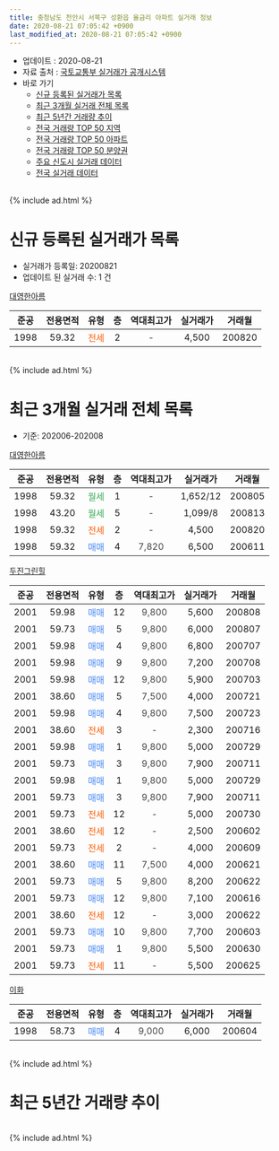 ```yaml
---
title: 충청남도 천안시 서북구 성환읍 율금리 아파트 실거래 정보
date: 2020-08-21 07:05:42 +0900
last_modified_at: 2020-08-21 07:05:42 +0900
---
```


* 업데이트 : 2020-08-21
* 자료 출처 : [국토교통부 실거래가 공개시스템](http://rt.molit.go.kr)
* 바로 가기
    * [신규 등록된 실거래가 목록](#신규-등록된-실거래가-목록)
    * [최근 3개월 실거래 전체 목록](#최근-3개월-실거래-전체-목록)
    * [최근 5년간 거래량 추이](#최근-5년간-거래량-추이)
    * [전국 거래량 TOP 50 지역](https://inasie.github.io/apt-trade-info/최근-3개월-전국에서-가장-거래가-많이-발생한-지역)
    * [전국 거래량 TOP 50 아파트](https://inasie.github.io/apt-trade-info/최근-3개월-전국에서-가장-거래가-많이-발생한-아파트)
    * [전국 거래량 TOP 50 분양권](https://inasie.github.io/apt-trade-info/최근-3개월-전국에서-가장-거래가-많이-발생한-분양권)
    * [주요 신도시 실거래 데이터](https://inasie.github.io/apt-trade-info/주요-신도시)
    * [전국 실거래 데이터](https://inasie.github.io/apt-trade-info/전국)
<br>
{% include ad.html %}
<br>

# 신규 등록된 실거래가 목록
* 실거래가 등록일: 20200821
* 업데이트 된 실거래 수: 1 건


[대영한아름](https://search.naver.com/search.naver?query=%EC%B6%A9%EC%B2%AD%EB%82%A8%EB%8F%84+%EC%B2%9C%EC%95%88%EC%8B%9C+%EC%84%9C%EB%B6%81%EA%B5%AC+%EC%84%B1%ED%99%98%EC%9D%8D+%EC%9C%A8%EA%B8%88%EB%A6%AC+%EB%8C%80%EC%98%81%ED%95%9C%EC%95%84%EB%A6%84)

|준공|전용면적|유형|층|역대최고가|실거래가|거래월|
|:---:|:---:|:---:|:---:|:---:|:---:|:---:|
|1998|59.32|<span style="color:#ff5a00">전세</span>|2|<span style="color:#444444">-</span>|4,500|200820|


<br>
{% include ad.html %}
<br>

# 최근 3개월 실거래 전체 목록
* 기준: 202006-202008


[대영한아름](https://search.naver.com/search.naver?query=%EC%B6%A9%EC%B2%AD%EB%82%A8%EB%8F%84+%EC%B2%9C%EC%95%88%EC%8B%9C+%EC%84%9C%EB%B6%81%EA%B5%AC+%EC%84%B1%ED%99%98%EC%9D%8D+%EC%9C%A8%EA%B8%88%EB%A6%AC+%EB%8C%80%EC%98%81%ED%95%9C%EC%95%84%EB%A6%84)

|준공|전용면적|유형|층|역대최고가|실거래가|거래월|
|:---:|:---:|:---:|:---:|:---:|:---:|:---:|
|1998|59.32|<span style="color:#34a853">월세</span>|1|<span style="color:#444444">-</span>|1,652/12|200805|
|1998|43.20|<span style="color:#34a853">월세</span>|5|<span style="color:#444444">-</span>|1,099/8|200813|
|1998|59.32|<span style="color:#ff5a00">전세</span>|2|<span style="color:#444444">-</span>|4,500|200820|
|1998|59.32|<span style="color:#4285f3">매매</span>|4|<span style="color:#444444">7,820</span>|6,500|200611|

[두진그린힐](https://search.naver.com/search.naver?query=%EC%B6%A9%EC%B2%AD%EB%82%A8%EB%8F%84+%EC%B2%9C%EC%95%88%EC%8B%9C+%EC%84%9C%EB%B6%81%EA%B5%AC+%EC%84%B1%ED%99%98%EC%9D%8D+%EC%9C%A8%EA%B8%88%EB%A6%AC+%EB%91%90%EC%A7%84%EA%B7%B8%EB%A6%B0%ED%9E%90)

|준공|전용면적|유형|층|역대최고가|실거래가|거래월|
|:---:|:---:|:---:|:---:|:---:|:---:|:---:|
|2001|59.98|<span style="color:#4285f3">매매</span>|12|<span style="color:#444444">9,800</span>|5,600|200808|
|2001|59.73|<span style="color:#4285f3">매매</span>|5|<span style="color:#444444">9,800</span>|6,000|200807|
|2001|59.98|<span style="color:#4285f3">매매</span>|4|<span style="color:#444444">9,800</span>|6,800|200707|
|2001|59.98|<span style="color:#4285f3">매매</span>|9|<span style="color:#444444">9,800</span>|7,200|200708|
|2001|59.98|<span style="color:#4285f3">매매</span>|12|<span style="color:#444444">9,800</span>|5,900|200703|
|2001|38.60|<span style="color:#4285f3">매매</span>|5|<span style="color:#444444">7,500</span>|4,000|200721|
|2001|59.98|<span style="color:#4285f3">매매</span>|4|<span style="color:#444444">9,800</span>|7,500|200723|
|2001|38.60|<span style="color:#ff5a00">전세</span>|3|<span style="color:#444444">-</span>|2,300|200716|
|2001|59.98|<span style="color:#4285f3">매매</span>|1|<span style="color:#444444">9,800</span>|5,000|200729|
|2001|59.73|<span style="color:#4285f3">매매</span>|3|<span style="color:#444444">9,800</span>|7,900|200711|
|2001|59.98|<span style="color:#4285f3">매매</span>|1|<span style="color:#444444">9,800</span>|5,000|200729|
|2001|59.73|<span style="color:#4285f3">매매</span>|3|<span style="color:#444444">9,800</span>|7,900|200711|
|2001|59.73|<span style="color:#ff5a00">전세</span>|12|<span style="color:#444444">-</span>|5,000|200730|
|2001|38.60|<span style="color:#ff5a00">전세</span>|12|<span style="color:#444444">-</span>|2,500|200602|
|2001|59.73|<span style="color:#ff5a00">전세</span>|2|<span style="color:#444444">-</span>|4,000|200609|
|2001|38.60|<span style="color:#4285f3">매매</span>|11|<span style="color:#444444">7,500</span>|4,000|200621|
|2001|59.73|<span style="color:#4285f3">매매</span>|5|<span style="color:#444444">9,800</span>|8,200|200622|
|2001|59.73|<span style="color:#4285f3">매매</span>|12|<span style="color:#444444">9,800</span>|7,100|200616|
|2001|38.60|<span style="color:#ff5a00">전세</span>|12|<span style="color:#444444">-</span>|3,000|200622|
|2001|59.73|<span style="color:#4285f3">매매</span>|10|<span style="color:#444444">9,800</span>|7,700|200603|
|2001|59.73|<span style="color:#4285f3">매매</span>|1|<span style="color:#444444">9,800</span>|5,500|200630|
|2001|59.73|<span style="color:#ff5a00">전세</span>|11|<span style="color:#444444">-</span>|5,500|200625|

[이화](https://search.naver.com/search.naver?query=%EC%B6%A9%EC%B2%AD%EB%82%A8%EB%8F%84+%EC%B2%9C%EC%95%88%EC%8B%9C+%EC%84%9C%EB%B6%81%EA%B5%AC+%EC%84%B1%ED%99%98%EC%9D%8D+%EC%9C%A8%EA%B8%88%EB%A6%AC+%EC%9D%B4%ED%99%94)

|준공|전용면적|유형|층|역대최고가|실거래가|거래월|
|:---:|:---:|:---:|:---:|:---:|:---:|:---:|
|1998|58.73|<span style="color:#4285f3">매매</span>|4|<span style="color:#444444">9,000</span>|6,000|200604|


<br>
{% include ad.html %}
<br>

# 최근 5년간 거래량 추이


<div style="width:100%;">
    <canvas id="deal_progress" height="200"></canvas>
</div>

<script>
new Chart(document.getElementById("deal_progress"), {
    type: 'line',
    data: {
        labels: ['201508','201509','201510','201511','201512','201601','201602','201603','201604','201605','201606','201607','201608','201609','201610','201611','201612','201701','201702','201703','201704','201705','201706','201707','201708','201709','201710','201711','201712','201801','201802','201803','201804','201805','201806','201807','201808','201809','201810','201811','201812','201901','201902','201903','201904','201905','201906','201907','201908','201909','201910','201911','201912','202001','202002','202003','202004','202005','202006','202007','202008'],
        datasets: [{
            label: '매매',
            pointRadius: 1,
            data: [10, 8, 4, 13, 10, 9, 9, 3, 11, 9, 7, 3, 9, 10, 8, 8, 7, 6, 7, 16, 7, 4, 13, 2, 6, 4, 6, 5, 5, 7, 7, 11, 10, 7, 7, 8, 11, 6, 4, 5, 2, 2, 3, 5, 3, 6, 3, 5, 4, 9, 6, 5, 2, 1, 2, 3, 2, 3, 7, 9, 2],
            borderColor: "rgba(255, 201, 14, 1)",
            backgroundColor: "rgba(255, 201, 14, 0.5)",
            fill: false,
            lineTension: 0
        },{
            label: '전월세',
            pointRadius: 1,
            data: [13, 6, 8, 5, 3, 8, 6, 6, 7, 6, 3, 7, 6, 6, 6, 4, 2, 2, 5, 5, 6, 2, 4, 7, 7, 5, 1, 4, 4, 6, 7, 13, 2, 2, 7, 5, 4, 6, 5, 1, 2, 4, 5, 4, 5, 3, 1, 4, 5, 4, 5, 1, 1, 2, 2, 4, 1, 5, 4, 2, 3],
            borderColor: "rgba(0, 141, 185, 1)",
            backgroundColor: "rgba(0, 141, 185, 0.5)",
            fill: false,
            lineTension: 0
        }
        ]
    },
    options: {
        responsive: true,
        title: {
            display: false
        },
        tooltips: {
            mode: 'index',
            intersect: false
        },
        hover: {
            mode: 'nearest',
            intersect: true
        },
        scales: {
            xAxes: [{
                display: true,
                scaleLabel: {
                    display: true,
                    labelString: '년/월'
                }
            }],
            yAxes: [{
                display: true,
                ticks: {
                    suggestedMin: 0,
                },
                scaleLabel: {
                    display: true,
                    labelString: '실거래 수'
                }
            }]
        }
    }
});

</script>


<br>
{% include ad.html %}
<br>


